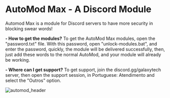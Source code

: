 # AutoMod Max - A Discord Module
Automod Max is a module for Discord servers to have more security in blocking swear words!

**- How to get the modules?**
To get the AutoMod Max modules, open the "password.txt" file. With this password, open "unlock-modules.bat", and enter the password, quickly, the module will be delivered successfully, then, just add these words to the normal AutoMod, and your module will already be working.

**- Where can I get support?**
To get support, join the discord.gg/galaxytech server, then open the support session, in Portuguese: Atendimento and select the "Outros" option.

![automod_header](https://github.com/user-attachments/assets/df007c3b-e74f-433a-b68e-087ac9cdd39b)
